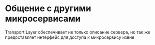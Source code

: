 # Общение с другими микросервисами

Transport Layer обеспечивает не только описание сервера, но так же предоставляет интерфейс для доступа к микросервису извне.
